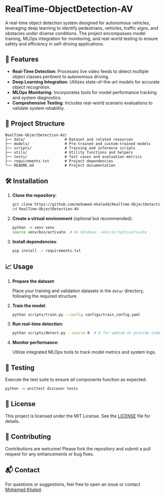 
# RealTime-ObjectDetection-AV

A real-time object detection system designed for autonomous vehicles, leveraging deep learning to identify pedestrians, vehicles, traffic signs, and obstacles under diverse conditions. The project encompasses model training, MLOps integration for monitoring, and real-world testing to ensure safety and efficiency in self-driving applications.

## 🚀 Features

- **Real-Time Detection**: Processes live video feeds to detect multiple object classes pertinent to autonomous driving.
- **Deep Learning Integration**: Utilizes state-of-the-art models for accurate object recognition.
- **MLOps Monitoring**: Incorporates tools for model performance tracking and system diagnostics.
- **Comprehensive Testing**: Includes real-world scenario evaluations to validate system reliability.

## 📂 Project Structure

```
RealTime-ObjectDetection-AV/
├── data/                  # Dataset and related resources
├── models/                # Pre-trained and custom-trained models
├── scripts/               # Training and inference scripts
├── utils/                 # Utility functions and helpers
├── tests/                 # Test cases and evaluation metrics
├── requirements.txt       # Project dependencies
└── README.md              # Project documentation
```

## 🛠️ Installation

1. **Clone the repository**:

   ```bash
   git clone https://github.com/mohamed-khaledd/RealTime-ObjectDetection-AV.git
   cd RealTime-ObjectDetection-AV
   ```

2. **Create a virtual environment** (optional but recommended):

   ```bash
   python -m venv venv
   source venv/bin/activate  # On Windows: venv\Scripts\activate
   ```

3. **Install dependencies**:

   ```bash
   pip install -r requirements.txt
   ```

## 📈 Usage

1. **Prepare the dataset**:

   Place your training and validation datasets in the `data/` directory, following the required structure.

2. **Train the model**:

   ```bash
   python scripts/train.py --config configs/train_config.yaml
   ```

3. **Run real-time detection**:

   ```bash
   python scripts/detect.py --source 0  # 0 for webcam or provide video file path
   ```

4. **Monitor performance**:

   Utilize integrated MLOps tools to track model metrics and system logs.

## 🧪 Testing

Execute the test suite to ensure all components function as expected:

```bash
python -m unittest discover tests
```

## 📄 License

This project is licensed under the MIT License. See the [LICENSE](LICENSE) file for details.

## 🤝 Contributing

Contributions are welcome! Please fork the repository and submit a pull request for any enhancements or bug fixes.

## 📬 Contact

For questions or suggestions, feel free to open an issue or contact [Mohamed Khaled](https://github.com/mohamed-khaledd).
